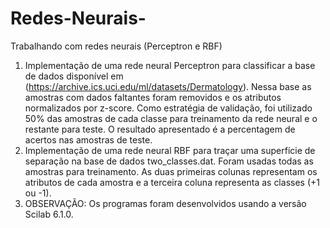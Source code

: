 # Redes-Neurais-
Trabalhando com redes neurais (Perceptron e RBF)
1. Implementação de uma rede neural Perceptron para classificar a base de dados disponível em (https://archive.ics.uci.edu/ml/datasets/Dermatology). Nessa base as amostras com dados faltantes foram removidos e os atributos normalizados por z-score. Como estratégia de validação, foi utilizado 50% das amostras de cada classe para treinamento da rede neural e o restante para teste. O resultado apresentado é a percentagem de acertos nas amostras de teste.
2. Implementação de uma rede neural RBF para traçar uma superfície de separação na base de dados two_classes.dat. Foram usadas todas as amostras para treinamento. As duas primeiras colunas representam os atributos de cada amostra e a terceira coluna representa as classes (+1 ou -1).
3. OBSERVAÇÃO: Os programas foram desenvolvidos usando a versão Scilab 6.1.0.
